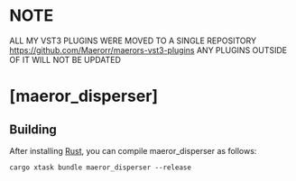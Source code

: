 # NOTE
ALL MY VST3 PLUGINS WERE MOVED TO A SINGLE REPOSITORY https://github.com/Maerorr/maerors-vst3-plugins 
ANY PLUGINS OUTSIDE OF IT WILL NOT BE UPDATED

# [maeror_disperser]

## Building

After installing [Rust](https://rustup.rs/), you can compile maeror_disperser as follows:

```shell
cargo xtask bundle maeror_disperser --release
```
